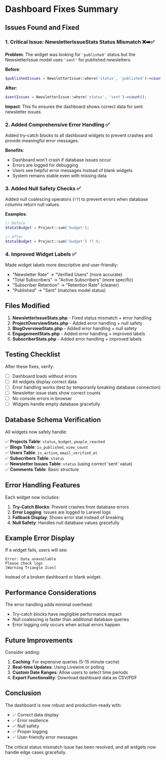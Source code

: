 # Dashboard Fixes Summary

## Issues Found and Fixed

### 1. Critical Issue: NewsletterIssueStats Status Mismatch ❌➡️✅

**Problem**: The widget was looking for `'published'` status but the NewsletterIssue model uses `'sent'` for published newsletters.

**Before**:
```php
$publishedIssues = NewsletterIssue::where('status', 'published')->count();
```

**After**:
```php
$sentIssues = NewsletterIssue::where('status', 'sent')->count();
```

**Impact**: This fix ensures the dashboard shows correct data for sent newsletter issues.

### 2. Added Comprehensive Error Handling ✅

Added try-catch blocks to all dashboard widgets to prevent crashes and provide meaningful error messages.

**Benefits**:
- Dashboard won't crash if database issues occur
- Errors are logged for debugging
- Users see helpful error messages instead of blank widgets
- System remains stable even with missing data

### 3. Added Null Safety Checks ✅

Added null coalescing operators (`??`) to prevent errors when database columns return null values.

**Examples**:
```php
// Before
$totalBudget = Project::sum('budget');

// After  
$totalBudget = Project::sum('budget') ?? 0;
```

### 4. Improved Widget Labels ✅

Made widget labels more descriptive and user-friendly:

- "Newsletter Rate" → "Verified Users" (more accurate)
- "Total Subscribers" → "Active Subscribers" (more specific)
- "Subscriber Retention" → "Retention Rate" (cleaner)
- "Published" → "Sent" (matches model status)

## Files Modified

1. **NewsletterIssueStats.php** - Fixed status mismatch + error handling
2. **ProjectOverviewStats.php** - Added error handling + null safety
3. **BlogOverviewStats.php** - Added error handling + null safety  
4. **EngagementStats.php** - Added error handling + improved labels
5. **SubscriberStats.php** - Added error handling + improved labels

## Testing Checklist

After these fixes, verify:

- [ ] Dashboard loads without errors
- [ ] All widgets display correct data
- [ ] Error handling works (test by temporarily breaking database connection)
- [ ] Newsletter issue stats show correct counts
- [ ] No console errors in browser
- [ ] Widgets handle empty database gracefully

## Database Schema Verification

All widgets now safely handle:

✅ **Projects Table**: `status`, `budget`, `people_reached`  
✅ **Blogs Table**: `is_published`, `view_count`  
✅ **Users Table**: `is_active`, `email_verified_at`  
✅ **Subscribers Table**: `status`  
✅ **Newsletter Issues Table**: `status` (using correct 'sent' value)  
✅ **Comments Table**: Basic structure

## Error Handling Features

Each widget now includes:

1. **Try-Catch Blocks**: Prevent crashes from database errors
2. **Error Logging**: Issues are logged to Laravel logs
3. **Fallback Display**: Shows error stat instead of breaking
4. **Null Safety**: Handles null database values gracefully

## Example Error Display

If a widget fails, users will see:
```
Error: Data unavailable
Please check logs
[Warning Triangle Icon]
```

Instead of a broken dashboard or blank widget.

## Performance Considerations

The error handling adds minimal overhead:
- Try-catch blocks have negligible performance impact
- Null coalescing is faster than additional database queries
- Error logging only occurs when actual errors happen

## Future Improvements

Consider adding:
1. **Caching**: For expensive queries (5-15 minute cache)
2. **Real-time Updates**: Using Livewire or polling
3. **Custom Date Ranges**: Allow users to select time periods
4. **Export Functionality**: Download dashboard data as CSV/PDF

## Conclusion

The dashboard is now robust and production-ready with:
- ✅ Correct data display
- ✅ Error resilience  
- ✅ Null safety
- ✅ Proper logging
- ✅ User-friendly error messages

The critical status mismatch issue has been resolved, and all widgets now handle edge cases gracefully.
